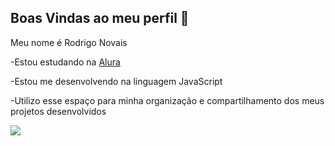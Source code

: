 ## Boas Vindas ao meu perfil 🙂

Meu nome é Rodrigo Novais

-Estou estudando na [Alura](https://www.alura.com.br)

-Estou me desenvolvendo na linguagem JavaScript

-Utilizo esse espaço para minha organização e compartilhamento dos meus projetos desenvolvidos


![](https://media1.tenor.com/m/9ck4tqfCm84AAAAd/thumbs-up-nice.gif)
